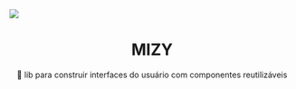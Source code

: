 <img src="https://imgur.com/qMsvG14"/>

<h1 align="center"> MIZY</h1>
<p align="center">🚀 lib para construir interfaces do usuário com componentes reutilizáveis</p>